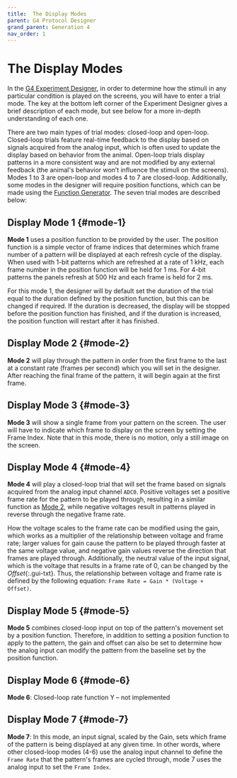 ```yaml
---
title:  The Display Modes
parent: G4 Protocol Designer
grand_parent: Generation 4
nav_order: 1
---
```


# The Display Modes

In the [G4 Experiment Designer](protocol-designer.md), in order to determine how the stimuli in any particular condition is played on the screens, you will have to enter a trial mode. The key at the bottom left corner of the Experiment Designer gives a brief description of each mode, but see below for a more in-depth understanding of each one.

There are two main types of trial modes: closed-loop and open-loop. Closed-loop trials feature real-time feedback to the display based on signals acquired from the analog input, which is often used to update the display based on behavior from the animal. Open-loop trials display patterns in a more consistent way and are not modified by any external feedback (the animal's behavior won’t influence the stimuli on the screens). Modes 1 to 3 are open-loop and modes 4 to 7 are closed-loop. Additionally, some modes in the designer will require position functions, which can be made using the [Function Generator](function-generator.md). The seven trial modes are described below:

## Display Mode 1 {#mode-1}

__Mode 1__ uses a position function to be provided by the user. The position function is a simple vector of frame indices that determines which frame number of a pattern will be displayed at each refresh cycle of the display. When used with 1-bit patterns which are refreshed at a rate of 1 kHz, each frame number in the position function will be held for 1 ms. For 4-bit patterns the panels refresh at 500 Hz and each frame is held for 2 ms.

For this mode 1, the designer will by default set the duration of the trial equal to the duration defined by the position function, but this can be changed if required. If the duration is decreased, the display will be stopped before the position function has finished, and if the duration is increased, the position function will restart after it has finished.

## Display Mode 2 {#mode-2}

__Mode 2__ will play through the pattern in order from the first frame to the last at a constant rate (frames per second) which you will set in the designer. After reaching the final frame of the pattern, it will begin again at the first frame.

## Display Mode 3 {#mode-3}

__Mode 3__ will show a single frame from your pattern on the screen. The user will have to indicate which frame to display on the screen by setting the Frame Index. Note that in this mode, there is no motion, only a still image on the screen.

## Display Mode 4 {#mode-4}

__Mode 4__ will play a closed-loop trial that will set the frame based on signals acquired from the analog input channel `ADC0`. Positive voltages set a positive frame rate for the pattern to be played through, resulting in a similar function as [Mode 2](#mode-2), while negative voltages result in patterns played in reverse through the negative frame rate.

How the voltage scales to the frame rate can be modified using the gain, which works as a multiplier of the relationship between voltage and frame rate; larger values for gain cause the pattern to be played through faster at the same voltage value, and negative gain values reverse the direction that frames are played through. Additionally, the neutral value of the input signal, which is the voltage that results in a frame rate of 0, can be changed by the *Offset*{:.gui-txt}. Thus, the relationship between voltage and frame rate is defined by the following equation: `Frame Rate = Gain * (Voltage + Offset)`.

## Display Mode 5 {#mode-5}

__Mode 5__ combines closed-loop input on top of the pattern's movement set by a position function. Therefore, in addition to setting a position function to apply to the pattern, the gain and offset can also be set to determine how the analog input can modify the pattern from the baseline set by the position function.

## Display Mode 6 {#mode-6}

__Mode 6__: Closed-loop rate function Y – not implemented

## Display Mode 7 {#mode-7}

__Mode 7__: In this mode, an input signal, scaled by the Gain, sets which frame of the pattern is being displayed at any given time. In other words, where other closed-loop modes (4-6) use the analog input channel to define the `Frame Rate` that the pattern's frames are cycled through, mode 7 uses the analog input to set the `Frame Index`.

